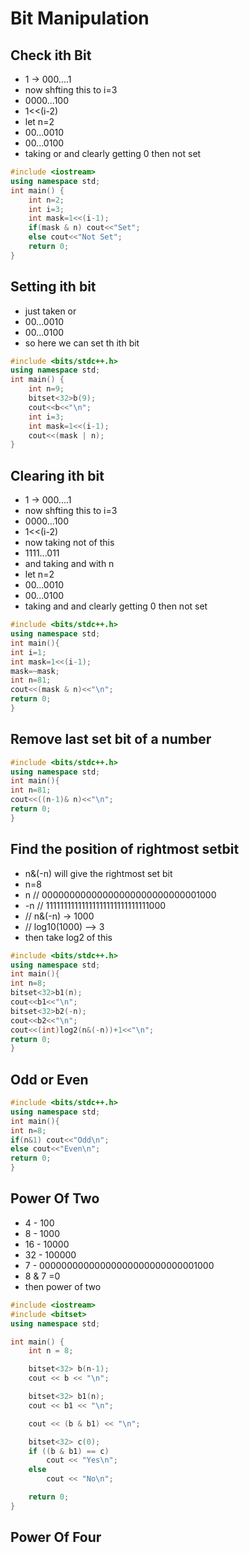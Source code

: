 # Bit Manipulation

## Check ith Bit

- 1 -> 000....1
- now shfting this to i=3
- 0000...100
- 1<<(i-2)
- let n=2
- 00...0010
- 00...0100
- taking or and clearly getting 0 then not set

```cpp
#include <iostream>
using namespace std;
int main() {
    int n=2;
    int i=3;
    int mask=1<<(i-1);
    if(mask & n) cout<<"Set";
    else cout<<"Not Set";
    return 0;
}
```

## Setting ith bit

- just taken or
- 00...0010
- 00...0100
- so here we can set th ith bit

```cpp
#include <bits/stdc++.h>
using namespace std;
int main() {
    int n=9;
    bitset<32>b(9);
    cout<<b<<"\n";
    int i=3;
    int mask=1<<(i-1);
    cout<<(mask | n);
}
```

## Clearing ith bit

- 1 -> 000....1
- now shfting this to i=3
- 0000...100
- 1<<(i-2)
- now taking not of this
- 1111...011
- and taking and with n
- let n=2
- 00...0010
- 00...0100
- taking and and clearly getting 0 then not set

```cpp
#include <bits/stdc++.h>
using namespace std;
int main(){
int i=1;
int mask=1<<(i-1);
mask=~mask;
int n=81;
cout<<(mask & n)<<"\n";
return 0;
}
```

## Remove last set bit of a number

```cpp
#include <bits/stdc++.h>
using namespace std;
int main(){
int n=81;
cout<<((n-1)& n)<<"\n";
return 0;
}
```

## Find the position of rightmost setbit

- n&(-n) will give the rightmost set bit
- n=8
- n // 00000000000000000000000000001000
- -n // 11111111111111111111111111111000
- // n&(-n) -> 1000
- // log10(1000) --> 3
- then take log2 of this

```cpp
#include <bits/stdc++.h>
using namespace std;
int main(){
int n=8;
bitset<32>b1(n);
cout<<b1<<"\n";
bitset<32>b2(-n);
cout<<b2<<"\n";
cout<<(int)log2(n&(-n))+1<<"\n";
return 0;
}
```

## Odd or Even

```cpp
#include <bits/stdc++.h>
using namespace std;
int main(){
int n=8;
if(n&1) cout<<"Odd\n";
else cout<<"Even\n";
return 0;
}
```

## Power Of Two

- 4 - 100
- 8 - 1000
- 16 - 10000
- 32 - 100000
- 7 - 00000000000000000000000000001000
- 8 & 7 =0
- then power of two

```cpp
#include <iostream>
#include <bitset>
using namespace std;

int main() {
    int n = 8;

    bitset<32> b(n-1);
    cout << b << "\n";

    bitset<32> b1(n);
    cout << b1 << "\n";

    cout << (b & b1) << "\n";

    bitset<32> c(0);
    if ((b & b1) == c)
        cout << "Yes\n";
    else
        cout << "No\n";

    return 0;
}

```

## Power Of Four

```cpp

```
